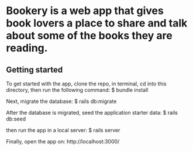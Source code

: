 # Bookery is a web app that gives book lovers a place to share and talk about some of the books they are reading. 

## Getting started

To get started with the app, clone the repo, in terminal, cd into this directory, then run the following command:
$ bundle install

Next, migrate the database:
$ rails db:migrate

After the database is migrated, seed the application starter data:
$ rails db:seed

then run the app in a local server:
$ rails server

Finally, open the app on:
http://localhost:3000/

